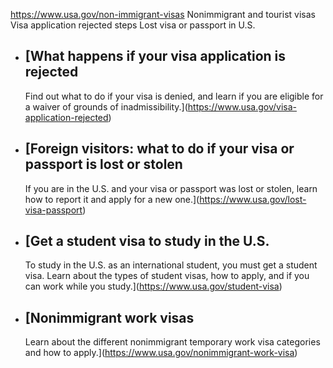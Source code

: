 

https://www.usa.gov/non-immigrant-visas
Nonimmigrant and tourist visas
Visa application rejected steps
Lost visa or passport in U.S.

* [What happens if your visa application is rejected
  -------------------------------------------------

  Find out what to do if your visa is denied, and learn if you are eligible for a waiver of grounds of inadmissibility.](https://www.usa.gov/visa-application-rejected)
* [Foreign visitors: what to do if your visa or passport is lost or stolen
  -----------------------------------------------------------------------

  If you are in the U.S. and your visa or passport was lost or stolen, learn how to report it and apply for a new one.](https://www.usa.gov/lost-visa-passport)
* [Get a student visa to study in the U.S.
  ---------------------------------------

  To study in the U.S. as an international student, you must get a student visa. Learn about the types of student visas, how to apply, and if you can work while you study.](https://www.usa.gov/student-visa)
* [Nonimmigrant work visas
  -----------------------

  Learn about the different nonimmigrant temporary work visa categories and how to apply.](https://www.usa.gov/nonimmigrant-work-visa)
